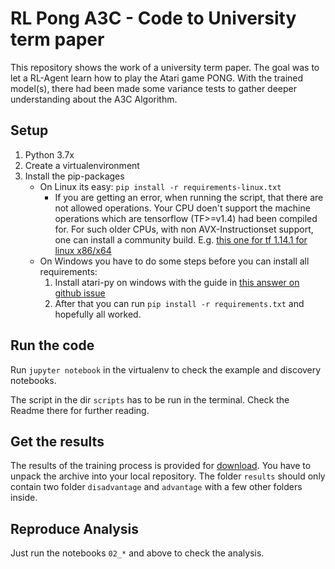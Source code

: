 # RL Pong A3C - Code to University term paper

This repository shows the work of a university term paper. The goal was to let a RL-Agent learn how to play the Atari game PONG. With the trained model(s), there had been made some variance tests to gather deeper understanding about the A3C Algorithm.

## Setup

1. Python 3.7x
2. Create a virtualenvironment
3. Install the pip-packages
   * On Linux its easy: `pip install -r requirements-linux.txt`
      * If you are getting an error, when running the script, that there are not allowed operations. Your CPU doen't support the machine operations which are tensorflow (TF>=v1.4) had been compiled for. For such older CPUs, with non AVX-Instructionset support, one can install a community build. E.g. [this one for tf 1.14.1 for linux x86/x64](https://github.com/yaroslavvb/tensorflow-community-wheels/issues/132)
   * On Windows you have to do some steps before you can install all requirements:
     1. Install atari-py on windows with the guide in [this answer on github issue](https://github.com/openai/gym/issues/1726#issuecomment-550580367)
     2. After that you can run `pip install -r requirements.txt` and hopefully all worked.

## Run the code

Run `jupyter notebook` in the virtualenv to check the example and discovery notebooks.

The script in the dir `scripts` has to be run in the terminal. Check the Readme there for further reading.

## Get the results

The results of the training process is provided for [download](). You have to unpack the archive into your local repository. The folder `results` should only contain two folder `disadvantage` and `advantage` with a few other folders inside.

## Reproduce Analysis

Just run the notebooks `02_*` and above to check the analysis.
